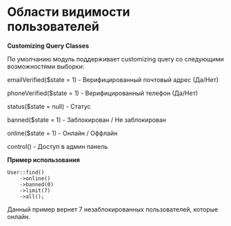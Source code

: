 # Области видимости пользователей

**Customizing Query Classes**

По умолчанию модуль поддерживает customizing query со следующими возможностями выборки:


emailVerified($state = 1) - Верифицированный почтовый адрес (Да/Нет)

phoneVerified($state = 1) - Верифицированный телефон (Да/Нет)

status($state = null) - Статус

banned($state = 1) - Заблокирован / Не заблокирован

online($state = 1) - Онлайн / Оффлайн

control() - Доступ в админ панель


**Пример использования**

```
User::find()
    ->online()
    ->banned(0)
    ->limit(7)
    ->all();
```

Данный пример вернет 7 незаблокированных пользователей, которые онлайн.